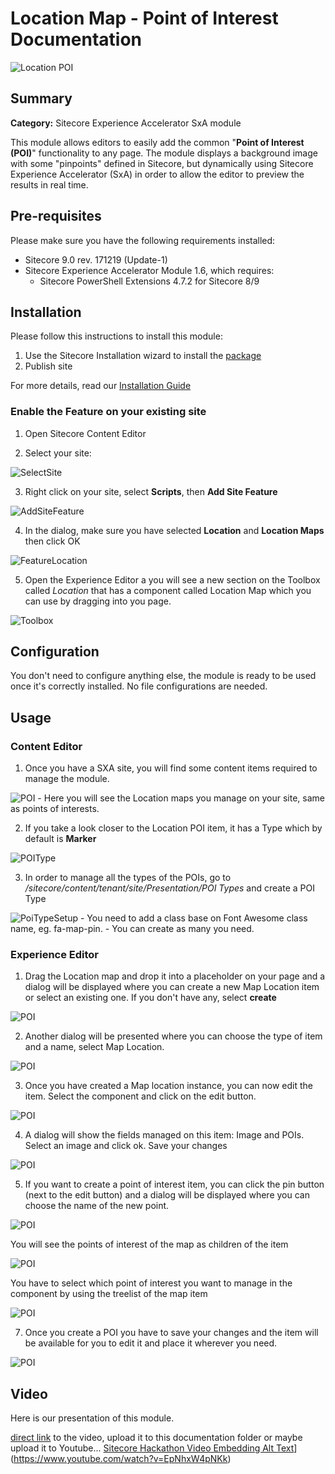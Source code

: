 
# Location Map - Point of Interest Documentation

![Location POI](images/LocationPOI.png?raw=true "Location POI")

## Summary

**Category:** Sitecore Experience Accelerator SxA module

This module allows editors to easily add the common "**Point of Interest (POI)**" functionality to any page. The module displays a background image with some "pinpoints" defined in Sitecore, but dynamically using Sitecore Experience Accelerator (SxA) in order to allow the editor to preview the results in real time.

## Pre-requisites

Please make sure you have the following requirements installed:

- Sitecore 9.0 rev. 171219 (Update-1)
- Sitecore Experience Accelerator Module 1.6, which requires:
	- Sitecore PowerShell Extensions 4.7.2 for Sitecore 8/9

## Installation

Please follow this instructions to install this module:

1. Use the Sitecore Installation wizard to install the [package](#link-to-package)
2. Publish site

For more details, read our [Installation Guide](Installation_Guide.md)

### Enable the Feature on your existing site

1. Open Sitecore Content Editor

2. Select your site:

![SelectSite](images/SelectSite.PNG?raw=true "SelectSite")

3. Right click on your site, select **Scripts**, then **Add Site Feature**

![AddSiteFeature](images/AddSiteFeature.PNG?raw=true "AddSiteFeature")

4.  In the dialog, make sure you have selected **Location** and **Location Maps** then click OK

![FeatureLocation](images/FeatureLocation.PNG?raw=true "FeatureLocation")

5. Open the Experience Editor a you will see a new section on the Toolbox called *Location* that has a component called Location Map which you can use by dragging into you page.

![Toolbox](images/Toolbox.png?raw=true "Toolbox")


## Configuration

You don't need to configure anything else, the module is ready to be used once it's correctly installed.
No file configurations are needed. 


## Usage

### Content Editor

1. Once you have a SXA site, you will find some content items required to manage the module.

![POI](images/ExperienceEditor5.png?raw=true "POI")
	- Here you will see the Location maps you manage on your site, same as points of interests. 

2. If you take a look closer to the Location POI item, it has a Type which by default is **Marker** 

![POIType](images/POIType.png?raw=true "POIType")

3. In order to manage all the types of the POIs, go to */sitecore/content/tenant/site/Presentation/POI Types* and create a POI Type

![PoiTypeSetup](images/PoiTypeSetup.png?raw=true "PoiTypeSetup")
	- You need to add a class base on Font Awesome class name, eg. fa-map-pin. 
	- You can create as many you need. 

### Experience Editor

1. Drag the Location map and drop it into a placeholder on your page and a dialog will be displayed where you can create a new Map Location item or select an existing one. If you don't have any, select **create** 

![POI](images/ExperienceEditor1.png?raw=true "POI")

2. Another dialog will be presented where you can choose the type of item and a name, select Map Location. 

![POI](images/ExperienceEditor2.png?raw=true "POI")

3. Once you have created a Map location instance, you can now edit the item. Select the component and click on the edit button.

![POI](images/ExperienceEditor3.png?raw=true "POI")

4. A dialog will show the fields managed on this item: Image and POIs. Select an image and click ok. Save your changes 

![POI](images/ExperienceEditor4.png?raw=true "POI")

5. If you want to create a point of interest item, you can click the pin button (next to the edit button) and a dialog will be displayed where you can choose the name of the new point. 

![POI](images/ExperienceEditor51.png?raw=true "POI")

You will see the points of interest of the map as children of the item

![POI](images/ExperienceEditor5.png?raw=true "POI")

You have to select which point of interest you want to manage in the component by using the treelist of the map item

![POI](images/ExperienceEditor6.png?raw=true "POI")

7. Once you create a POI you have to save your changes and the item will be available for you to edit it and place it wherever you need. 

![POI](images/ExperienceEditor7.png?raw=true "POI")

## Video

Here is our presentation of this module.

[direct link](https://www.youtube.com/watch?v=EpNhxW4pNKk) to the video, upload it to this documentation folder or maybe upload it to Youtube...
[Sitecore Hackathon Video Embedding Alt Text](https://img.youtube.com/vi/EpNhxW4pNKk/0.jpg)](https://www.youtube.com/watch?v=EpNhxW4pNKk)
